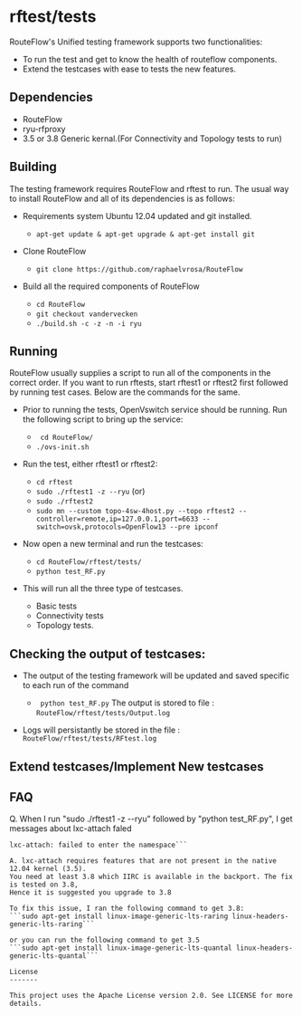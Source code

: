 rftest/tests
===========

RouteFlow's Unified testing framework supports two functionalities:
* To run the test and get to know the health of routeflow components.
* Extend the testcases with ease to tests the new features.

Dependencies
-----------

* RouteFlow
* ryu-rfproxy
* 3.5 or 3.8 Generic kernal.(For Connectivity and Topology tests to run)

Building
--------

The testing framework requires RouteFlow and rftest to run. The usual way to install RouteFlow and
all of its dependencies is as follows:

* Requirements system Ubuntu 12.04 updated and git installed. 
    + ```apt-get update & apt-get upgrade & apt-get install git```

* Clone RouteFlow
    + ```git clone https://github.com/raphaelvrosa/RouteFlow```

* Build all the required components of RouteFlow

    + ``` cd RouteFlow ```
    + ``` git checkout vandervecken ```
    + ``` ./build.sh -c -z -n -i ryu ```

Running
-------

RouteFlow usually supplies a script to run all of the components in the
correct order. If you want to run rftests, start rftest1 or rftest2 first followed by 
running test cases. Below are the commands for the same.

* Prior to running the tests, OpenVswitch service should be running. Run the following 
script to bring up the service:

    + ``` cd RouteFlow/```  
    + ```./ovs-init.sh```

* Run the test, either rftest1 or rftest2:

    + ```cd rftest```
    + ```sudo ./rftest1 -z --ryu```
(or)
    + ```sudo ./rftest2 ```
    + ``` sudo mn --custom topo-4sw-4host.py --topo rftest2 --controller=remote,ip=127.0.0.1,port=6633 --switch=ovsk,protocols=OpenFlow13 --pre ipconf ```

* Now open a new terminal and run the testcases:

    + ```cd RouteFlow/rftest/tests/```
    + ```python test_RF.py```

* This will run all the three type of testcases.
    + Basic tests
    + Connectivity tests
    + Topology tests.

Checking the output of testcases:
--------------------------------

* The output of the testing framework will be updated and saved specific to each run of the command
    + ``` python test_RF.py``` The output is stored to file : ```RouteFlow/rftest/tests/Output.log```

* Logs will persistantly be stored in the file : ```RouteFlow/rftest/tests/RFtest.log```

Extend testcases/Implement New testcases
----------------------------------------


FAQ
---

Q. When I run "sudo ./rftest1 -z --ryu" followed by "python test_RF.py", 
I get messages about lxc-attach faled
```lxc-attach: No such file or directory - failed to open '/proc/19731/ns/pid'
lxc-attach: failed to enter the namespace```

A. lxc-attach requires features that are not present in the native 12.04 kernel (3.5). 
You need at least 3.8 which IIRC is available in the backport. The fix is tested on 3.8,
Hence it is suggested you upgrade to 3.8

To fix this issue, I ran the following command to get 3.8:
```sudo apt-get install linux-image-generic-lts-raring linux-headers-generic-lts-raring```

or you can run the following command to get 3.5
```sudo apt-get install linux-image-generic-lts-quantal linux-headers-generic-lts-quantal```

License
-------

This project uses the Apache License version 2.0. See LICENSE for more details.
